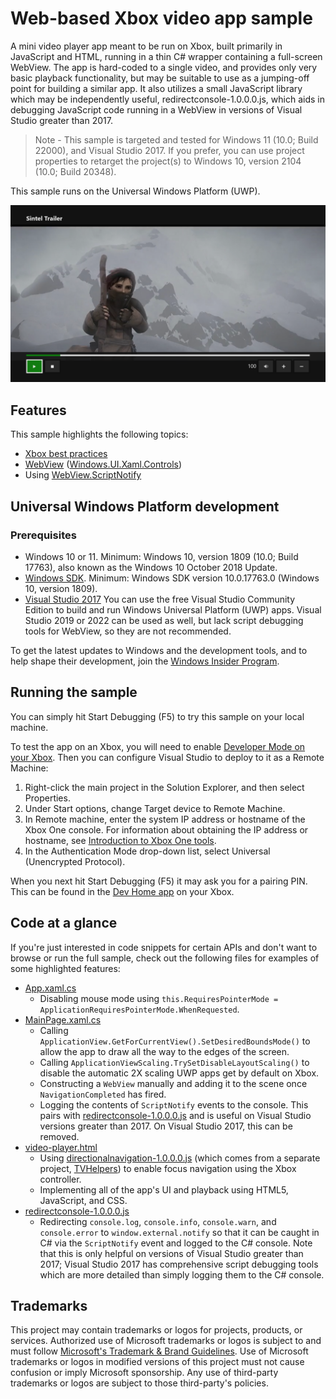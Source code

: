 # Web-based Xbox video app sample

A mini video player app meant to be run on Xbox, built primarily in JavaScript and HTML, running in a thin C# wrapper containing a full-screen WebView. The app is hard-coded to a single video, and provides only very basic playback functionality, but may be suitable to use as a jumping-off point for building a similar app. It also utilizes a small JavaScript library which may be independently useful, redirectconsole-1.0.0.0.js, which aids in debugging JavaScript code running in a WebView in versions of Visual Studio greater than 2017.

> Note - This sample is targeted and tested for Windows 11 (10.0; Build 22000), and Visual Studio 2017. If you prefer, you can use project properties to retarget the project(s) to Windows 10, version 2104 (10.0; Build 20348).

This sample runs on the Universal Windows Platform (UWP). 

![Video app screenshot](../Images/VideoAppScreenshot.png)

## Features

This sample highlights the following topics:

* [Xbox best practices](https://docs.microsoft.com/windows/uwp/xbox-apps/tailoring-for-xbox)
* [WebView](https://docs.microsoft.com/uwp/api/Windows.UI.Xaml.Controls.WebView) ([Windows.UI.Xaml.Controls](https://docs.microsoft.com/uwp/api/windows.ui.xaml.controls))
* Using [WebView.ScriptNotify](https://docs.microsoft.com/uwp/api/windows.ui.xaml.controls.webview.scriptnotify)

## Universal Windows Platform development

### Prerequisites

- Windows 10 or 11. Minimum: Windows 10, version 1809 (10.0; Build 17763), also known as the Windows 10 October 2018 Update.
- [Windows SDK](https://developer.microsoft.com/windows/downloads/windows-sdk/). Minimum: Windows SDK version 10.0.17763.0 (Windows 10, version 1809).
- [Visual Studio 2017](https://visualstudio.microsoft.com/vs/older-downloads/) You can use the free Visual Studio Community Edition to build and run Windows Universal Platform (UWP) apps. Visual Studio 2019 or 2022 can be used as well, but lack script debugging tools for WebView, so they are not recommended.

To get the latest updates to Windows and the development tools, and to help shape their development, join 
the [Windows Insider Program](https://insider.windows.com).

## Running the sample

You can simply hit Start Debugging (F5) to try this sample on your local machine.

To test the app on an Xbox, you will need to enable [Developer Mode on your Xbox](https://docs.microsoft.com/windows/uwp/xbox-apps/devkit-activation). Then you can configure Visual Studio to deploy to it as a Remote Machine:
1. Right-click the main project in the Solution Explorer, and then select Properties.
2. Under Start options, change Target device to Remote Machine.
3. In Remote machine, enter the system IP address or hostname of the Xbox One console. For information about obtaining the IP address or hostname, see [Introduction to Xbox One tools](https://docs.microsoft.com/windows/uwp/xbox-apps/introduction-to-xbox-tools).
4. In the Authentication Mode drop-down list, select Universal (Unencrypted Protocol).

When you next hit Start Debugging (F5) it may ask you for a pairing PIN. This can be found in the [Dev Home app](https://docs.microsoft.com/windows/uwp/xbox-apps/dev-home) on your Xbox.

## Code at a glance

If you're just interested in code snippets for certain APIs and don't want to browse or run the full sample, check out the following files for examples of some highlighted features:

* [App.xaml.cs](/JavaScriptVideoSample/JavaScriptVideoSample/App.xaml.cs#L35)
    - Disabling mouse mode using `this.RequiresPointerMode = ApplicationRequiresPointerMode.WhenRequested`.
* [MainPage.xaml.cs](/JavaScriptVideoSample/JavaScriptVideoSample/MainPage.xaml.cs#L12)
	- Calling `ApplicationView.GetForCurrentView().SetDesiredBoundsMode()` to allow the app to draw all the way to the edges of the screen.
    - Calling `ApplicationViewScaling.TrySetDisableLayoutScaling()` to disable the automatic 2X scaling UWP apps get by default on Xbox.
    - Constructing a `WebView` manually and adding it to the scene once `NavigationCompleted` has fired.
    - Logging the contents of `ScriptNotify` events to the console. This pairs with [redirectconsole-1.0.0.0.js](/JavaScriptVideoSample/JavaScriptVideoSample/WebCode/libs/redirectconsole-1.0.0.0.js) and is useful on Visual Studio versions greater than 2017. On Visual Studio 2017, this can be removed.
* [video-player.html](/JavaScriptVideoSample/JavaScriptVideoSample/WebCode/video-player.html#L8)
    - Using [directionalnavigation-1.0.0.0.js](/JavaScriptVideoSample/JavaScriptVideoSample/WebCode/libs/directionalnavigation-1.0.0.0.js) (which comes from a separate project, [TVHelpers](https://github.com/Microsoft/TVHelpers)) to enable focus navigation using the Xbox controller.
    - Implementing all of the app's UI and playback using HTML5, JavaScript, and CSS.
* [redirectconsole-1.0.0.0.js](/JavaScriptVideoSample/JavaScriptVideoSample/WebCode/libs/redirectconsole-1.0.0.0.js)
    - Redirecting `console.log`, `console.info`, `console.warn`, and `console.error` to `window.external.notify` so that it can be caught in C# via the `ScriptNotify` event and logged to the C# console. Note that this is only helpful on versions of Visual Studio greater than 2017; Visual Studio 2017 has comprehensive script debugging tools which are more detailed than simply logging them to the C# console.

## Trademarks

This project may contain trademarks or logos for projects, products, or services. Authorized use of Microsoft 
trademarks or logos is subject to and must follow 
[Microsoft's Trademark & Brand Guidelines](https://www.microsoft.com/en-us/legal/intellectualproperty/trademarks/usage/general).
Use of Microsoft trademarks or logos in modified versions of this project must not cause confusion or imply Microsoft sponsorship.
Any use of third-party trademarks or logos are subject to those third-party's policies.